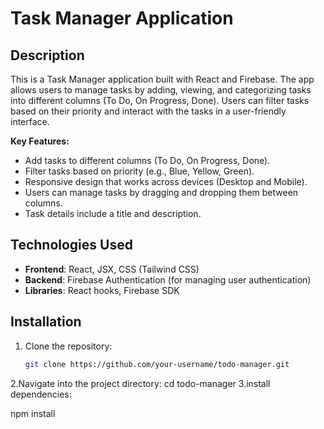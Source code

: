 # Task Manager Application

## Description
This is a Task Manager application built with React and Firebase. The app allows users to manage tasks by adding, viewing, and categorizing tasks into different columns (To Do, On Progress, Done). Users can filter tasks based on their priority and interact with the tasks in a user-friendly interface.

**Key Features:**
- Add tasks to different columns (To Do, On Progress, Done).
- Filter tasks based on priority (e.g., Blue, Yellow, Green).
- Responsive design that works across devices (Desktop and Mobile).
- Users can manage tasks by dragging and dropping them between columns.
- Task details include a title and description.

## Technologies Used
- **Frontend**: React, JSX, CSS (Tailwind CSS)
- **Backend**: Firebase Authentication (for managing user authentication)
- **Libraries**: React hooks, Firebase SDK

## Installation

1. Clone the repository:
   ```bash
   git clone https://github.com/your-username/todo-manager.git
2.Navigate into the project directory:
 cd todo-manager
3.install dependencies:

npm install
